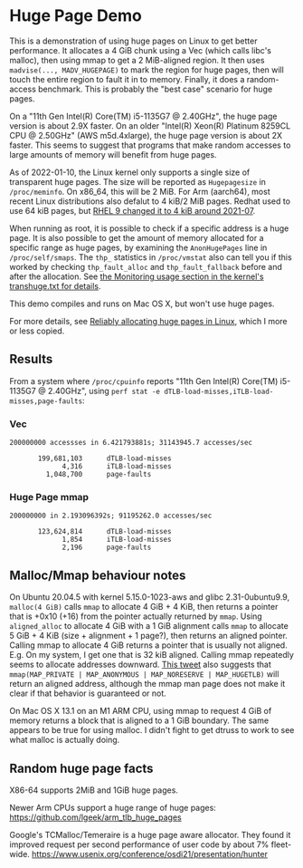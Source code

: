 # Huge Page Demo

This is a demonstration of using huge pages on Linux to get better performance. It allocates a 4 GiB chunk using a Vec (which calls libc's malloc), then using mmap to get a 2 MiB-aligned region. It then uses `madvise(..., MADV_HUGEPAGE)` to mark the region  for huge pages, then will touch the entire region to fault it in to memory. Finally, it does a random-access benchmark. This is probably the "best case" scenario for huge pages.

On a "11th Gen Intel(R) Core(TM) i5-1135G7 @ 2.40GHz", the huge page version is about 2.9X faster. On an older "Intel(R) Xeon(R) Platinum 8259CL CPU @ 2.50GHz" (AWS m5d.4xlarge), the huge page version is about 2X faster. This seems to suggest that programs that make random accesses to large amounts of memory will benefit from huge pages.

As of 2022-01-10, the Linux kernel only supports a single size of transparent huge pages. The size will be reported as `Hugepagesize` in `/proc/meminfo`. On x86_64, this will be 2 MiB. For Arm (aarch64), most recent Linux distributions also defalut to 4 kiB/2 MiB pages. Redhat used to use 64 kiB pages, but [RHEL 9 changed it to 4 kiB around 2021-07](https://bugzilla.redhat.com/show_bug.cgi?id=1978730).

When running as root, it is possible to check if a specific address is a huge page. It is also possible to get the amount of memory allocated for a specific range as huge pages, by examining the `AnonHugePages` line in `/proc/self/smaps`. The `thp_` statistics in `/proc/vmstat` also can tell you if this worked by checking `thp_fault_alloc` and `thp_fault_fallback` before and after the allocation. See [the Monitoring usage section in the kernel's transhuge.txt for details](https://www.kernel.org/doc/Documentation/vm/transhuge.txt).

This demo compiles and runs on Mac OS X, but won't use huge pages.

For more details, see [Reliably allocating huge pages in Linux](https://mazzo.li/posts/check-huge-page.html), which I more or less copied.


## Results

From a system where `/proc/cpuinfo` reports "11th Gen Intel(R) Core(TM) i5-1135G7 @ 2.40GHz", using `perf stat -e dTLB-load-misses,iTLB-load-misses,page-faults`:

### Vec

```
200000000 accessses in 6.421793881s; 31143945.7 accesses/sec

       199,681,103      dTLB-load-misses
             4,316      iTLB-load-misses
         1,048,700      page-faults
```

### Huge Page mmap

```
200000000 in 2.193096392s; 91195262.0 accesses/sec

       123,624,814      dTLB-load-misses
             1,854      iTLB-load-misses
             2,196      page-faults
```


## Malloc/Mmap behaviour notes

On Ubuntu 20.04.5 with kernel 5.15.0-1023-aws and glibc 2.31-0ubuntu9.9, `malloc(4 GiB)` calls `mmap` to allocate 4 GiB + 4 KiB, then returns a pointer that is +0x10 (+16) from the pointer actually returned by `mmap`. Using `aligned_alloc` to allocate 4 GiB with a 1 GiB alignment calls `mmap` to allocate 5 GiB + 4 KiB (size + alignment + 1 page?), then returns an aligned pointer. Calling mmap to allocate 4 GiB returns a pointer that is usually not aligned. E.g. On my system, I get one that is 32 kiB aligned. Calling mmap repeatedly seems to allocate addresses downward. [This tweet](https://twitter.com/pkhuong/status/1462988088070791173) also suggests that `mmap(MAP_PRIVATE | MAP_ANONYMOUS | MAP_NORESERVE | MAP_HUGETLB)` will return an aligned address, although the mmap man page does not make it clear if that behavior is guaranteed or not.

On Mac OS X 13.1 on an M1 ARM CPU, using mmap to request 4 GiB of memory returns a block that is aligned to a 1 GiB boundary. The same appears to be true for using malloc. I didn't fight to get dtruss to work to see what malloc is actually doing.


## Random huge page facts

X86-64 supports 2MiB and 1GiB huge pages.

Newer Arm CPUs support a huge range of huge pages: https://github.com/lgeek/arm_tlb_huge_pages

Google's TCMalloc/Temeraire is a huge page aware allocator. They found it improved request per second performance of user code by about 7% fleet-wide. https://www.usenix.org/conference/osdi21/presentation/hunter
